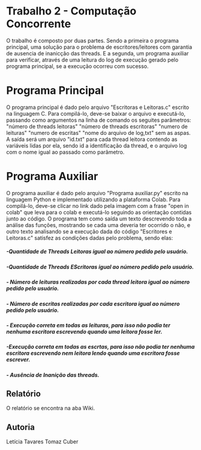 # Trabalho 2 - Computação Concorrente

O trabalho é composto por duas partes. Sendo a primeira o programa principal, uma solução para o problema de escritores/leitores com garantia de ausencia de inanicção das threads. E a segunda, um programa auxiliar para verificar, através de uma leitura do log de execução gerado pelo programa principal, se a execução ocorreu com sucesso.

# Programa Principal

O programa principal é dado pelo arquivo "Escritoras e Leitoras.c" escrito na linguagem C.
    Para compilá-lo, deve-se baixar o arquivo e executá-lo, passando como argumentos na linha de comando os seguites parâmetros: "número de threads leitoras" "número de threads escritoras" "numero de leituras" "numero de escritas" "nome do arquivo de log,txt" sem as aspas.
    A saída será um arquivo "id.txt" para cada thread leitora contendo as variáveis lidas por ela, sendo id a identificação da thread, e o arquivo log com o nome igual ao passado como parâmetro.
	
# Programa Auxiliar

O programa auxiliar é dado pelo arquivo "Programa auxiliar.py" escrito na linguagem Python e implementado utilizando a plataforma Colab.
    Para compilá-lo, deve-se clicar no link dado pela imagem com a frase "open in colab" que leva para o colab e executá-lo seguindo as orientação contidas junto ao código.
    O programa tem como saída um texto descrevendo toda a análise das funções, mostrando se cada uma deveria ter ocorrido o não, e outro texto analisando se a execução dada do código "Escritores e Leitoras.c" satisfez as condições dadas pelo problema, sendo elas:
##### -Quantidade de Threads Leitoras igual ao número pedido pelo usuário.
##### -Quantidade de Threads EScritoras igual ao número pedido pelo usuário.
##### - Número de leituras realizadas por cada thread leitora igual ao número pedido pelo usuário.
##### - Número de escritas realizadas por cada escritora igual ao número pedido pelo usuário.
##### - Execução correta em todas as leituras, para isso não podia ter nenhuma escritora escrevendo quando uma leitora fosse ler.
##### -Execução correta em todas as escrtas, para isso não podia ter nenhuma escritora escrevendo nem leitora lendo quando uma escritora fosse escrever.
##### - Ausência de Inanição das threads.

## Relatório

O relatório se encontra na aba Wiki.

## Autoria
Letícia Tavares
Tomaz Cuber
